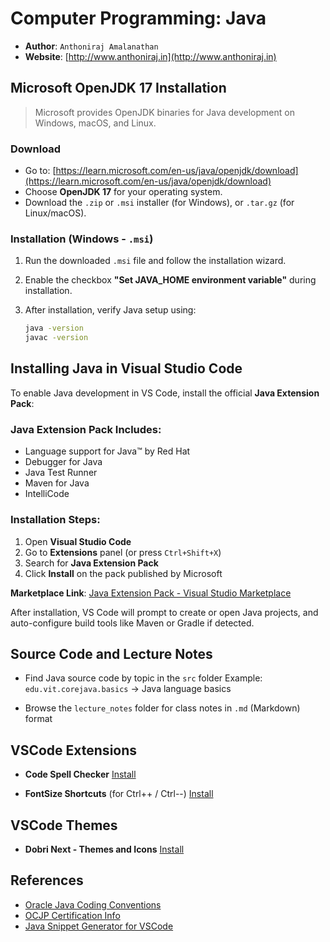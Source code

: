 # Computer Programming: Java

* **Author**: `Anthoniraj Amalanathan`
* **Website**: [http://www.anthoniraj.in](http://www.anthoniraj.in)

## Microsoft OpenJDK 17 Installation

> Microsoft provides OpenJDK binaries for Java development on Windows, macOS, and Linux.

### Download

* Go to: [https://learn.microsoft.com/en-us/java/openjdk/download](https://learn.microsoft.com/en-us/java/openjdk/download)
* Choose **OpenJDK 17** for your operating system.
* Download the `.zip` or `.msi` installer (for Windows), or `.tar.gz` (for Linux/macOS).

### Installation (Windows - `.msi`)

1. Run the downloaded `.msi` file and follow the installation wizard.
2. Enable the checkbox **"Set JAVA\_HOME environment variable"** during installation.
3. After installation, verify Java setup using:

   ```bash
   java -version
   javac -version
   ```

## Installing Java in Visual Studio Code

To enable Java development in VS Code, install the official **Java Extension Pack**:

### Java Extension Pack Includes:

* Language support for Java™ by Red Hat
* Debugger for Java
* Java Test Runner
* Maven for Java
* IntelliCode

### Installation Steps:

1. Open **Visual Studio Code**
2. Go to **Extensions** panel (or press `Ctrl+Shift+X`)
3. Search for **Java Extension Pack**
4. Click **Install** on the pack published by Microsoft

**Marketplace Link**:
[Java Extension Pack - Visual Studio Marketplace](https://marketplace.visualstudio.com/items?itemName=vscjava.vscode-java-pack)

After installation, VS Code will prompt to create or open Java projects, and auto-configure build tools like Maven or Gradle if detected.

## Source Code and Lecture Notes

* Find Java source code by topic in the `src` folder
  Example: `edu.vit.corejava.basics` → Java language basics

* Browse the `lecture_notes` folder for class notes in `.md` (Markdown) format

## VSCode Extensions

* **Code Spell Checker**
  [Install](https://marketplace.visualstudio.com/items?itemName=streetsidesoftware.code-spell-checker)

* **FontSize Shortcuts** (for Ctrl++ / Ctrl--)
  [Install](https://marketplace.visualstudio.com/items?itemName=fosshaas.fontsize-shortcuts)


## VSCode Themes

* **Dobri Next - Themes and Icons**
  [Install](https://marketplace.visualstudio.com/items?itemName=sldobri.bunker)


## References

* [Oracle Java Coding Conventions](https://www.oracle.com/java/technologies/javase/codeconventions-introduction.html)
* [OCJP Certification Info](https://blogs.oracle.com/javamagazine/post/java-certification-exam-1z0-829)
* [Java Snippet Generator for VSCode](https://snippet-generator.app/)

